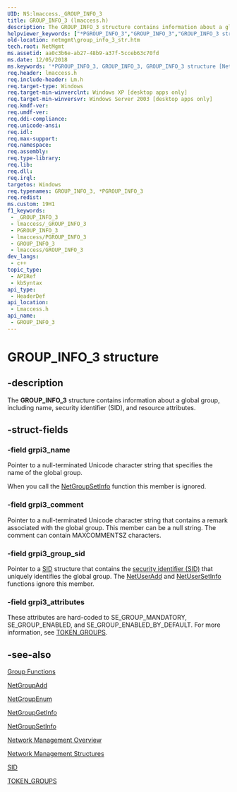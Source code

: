 ```yaml
---
UID: NS:lmaccess._GROUP_INFO_3
title: GROUP_INFO_3 (lmaccess.h)
description: The GROUP_INFO_3 structure contains information about a global group, including name, security identifier (SID), and resource attributes.
helpviewer_keywords: ["*PGROUP_INFO_3","GROUP_INFO_3","GROUP_INFO_3 structure [Network Management]","PGROUP_INFO_3","PGROUP_INFO_3 structure pointer [Network Management]","_win32_group_info_3_str","lmaccess/GROUP_INFO_3","lmaccess/PGROUP_INFO_3","netmgmt.group_info_3_str"]
old-location: netmgmt\group_info_3_str.htm
tech.root: NetMgmt
ms.assetid: aa0c3b6e-ab27-48b9-a37f-5cceb63c70fd
ms.date: 12/05/2018
ms.keywords: '*PGROUP_INFO_3, GROUP_INFO_3, GROUP_INFO_3 structure [Network Management], PGROUP_INFO_3, PGROUP_INFO_3 structure pointer [Network Management], _win32_group_info_3_str, lmaccess/GROUP_INFO_3, lmaccess/PGROUP_INFO_3, netmgmt.group_info_3_str'
req.header: lmaccess.h
req.include-header: Lm.h
req.target-type: Windows
req.target-min-winverclnt: Windows XP [desktop apps only]
req.target-min-winversvr: Windows Server 2003 [desktop apps only]
req.kmdf-ver: 
req.umdf-ver: 
req.ddi-compliance: 
req.unicode-ansi: 
req.idl: 
req.max-support: 
req.namespace: 
req.assembly: 
req.type-library: 
req.lib: 
req.dll: 
req.irql: 
targetos: Windows
req.typenames: GROUP_INFO_3, *PGROUP_INFO_3
req.redist: 
ms.custom: 19H1
f1_keywords:
 - _GROUP_INFO_3
 - lmaccess/_GROUP_INFO_3
 - PGROUP_INFO_3
 - lmaccess/PGROUP_INFO_3
 - GROUP_INFO_3
 - lmaccess/GROUP_INFO_3
dev_langs:
 - c++
topic_type:
 - APIRef
 - kbSyntax
api_type:
 - HeaderDef
api_location:
 - Lmaccess.h
api_name:
 - GROUP_INFO_3
---
```


# GROUP_INFO_3 structure


## -description

The
				<b>GROUP_INFO_3</b> structure contains information about a global group, including name, security identifier (SID), and resource attributes.

## -struct-fields

### -field grpi3_name

Pointer to a null-terminated Unicode character string that specifies the name of the global group. 




When you call the 
<a href="https://docs.microsoft.com/windows/desktop/api/lmaccess/nf-lmaccess-netgroupsetinfo">NetGroupSetInfo</a> function this member is ignored.

### -field grpi3_comment

Pointer to a null-terminated Unicode character string that contains a remark associated with the global group. This member can be a null string. The comment can contain MAXCOMMENTSZ characters.

### -field grpi3_group_sid

Pointer to a 
<a href="https://docs.microsoft.com/windows/desktop/api/winnt/ns-winnt-sid">SID</a> structure that contains the 
<a href="https://docs.microsoft.com/windows/desktop/SecAuthZ/security-identifiers">security identifier (SID)</a> that uniquely identifies the global group. The 
<a href="https://docs.microsoft.com/windows/desktop/api/lmaccess/nf-lmaccess-netuseradd">NetUserAdd</a> and 
<a href="https://docs.microsoft.com/windows/desktop/api/lmaccess/nf-lmaccess-netusersetinfo">NetUserSetInfo</a> functions ignore this member.

### -field grpi3_attributes

These attributes are hard-coded to SE_GROUP_MANDATORY, SE_GROUP_ENABLED, and SE_GROUP_ENABLED_BY_DEFAULT. For more information, see 
<a href="https://docs.microsoft.com/windows/desktop/api/winnt/ns-winnt-token_groups">TOKEN_GROUPS</a>.

## -see-also

<a href="https://docs.microsoft.com/windows/desktop/NetMgmt/group-functions">Group Functions</a>



<a href="https://docs.microsoft.com/windows/desktop/api/lmaccess/nf-lmaccess-netgroupadd">NetGroupAdd</a>



<a href="https://docs.microsoft.com/windows/desktop/api/lmaccess/nf-lmaccess-netgroupenum">NetGroupEnum</a>



<a href="https://docs.microsoft.com/windows/desktop/api/lmaccess/nf-lmaccess-netgroupgetinfo">NetGroupGetInfo</a>



<a href="https://docs.microsoft.com/windows/desktop/api/lmaccess/nf-lmaccess-netgroupsetinfo">NetGroupSetInfo</a>



<a href="https://docs.microsoft.com/windows/desktop/NetMgmt/network-management">Network Management Overview</a>



<a href="https://docs.microsoft.com/windows/desktop/NetMgmt/network-management-structures">Network Management Structures</a>



<a href="https://docs.microsoft.com/windows/desktop/api/winnt/ns-winnt-sid">SID</a>



<a href="https://docs.microsoft.com/windows/desktop/api/winnt/ns-winnt-token_groups">TOKEN_GROUPS</a>

